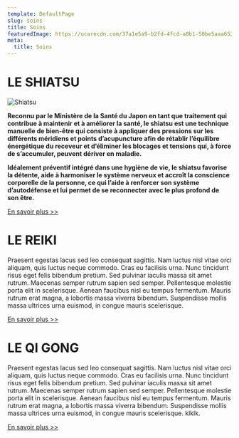 ```yaml
---
template: DefaultPage
slug: soins
title: Soins
featuredImage: https://ucarecdn.com/37a1e5a9-b2fd-4fcd-a8b1-50be5aaa6526/
meta:
  title: Soins
---
```

# LE SHIATSU

![Shiatsu](https://ucarecdn.com/644d4ae5-2728-41c4-bec5-2ce03c45fd1f/ "Shiatsu")

**Reconnu par le Ministère de la Santé du Japon en tant que traitement qui contribue à maintenir et à améliorer la santé, le shiatsu est une technique manuelle de bien-être qui consiste à appliquer des pressions sur les différents méridiens et points d’acupuncture afin de rétablir l’équilibre énergétique du receveur et d’éliminer les blocages et tensions qui, à force de s’accumuler, peuvent dériver en maladie.**

**Idéalement préventif intégré dans une hygiène de vie, le shiatsu favorise la détente, aide à harmoniser le système nerveux et accroît la conscience corporelle de la personne, ce qui l’aide à renforcer son système d’autodéfense et lui permet de se reconnecter avec le plus profond de son être.**

[En savoir plus >>](/shiatsu)

# LE REIKI

Praesent egestas lacus sed leo consequat sagittis. Nam luctus nisl vitae orci aliquam, quis luctus neque commodo. Cras eu facilisis urna. Nunc tincidunt risus eget felis bibendum pretium. Sed pulvinar iaculis massa sit amet rutrum. Maecenas semper rutrum sapien sed semper. Pellentesque molestie porta elit in scelerisque. Aenean faucibus nisl eu tempus fermentum. Mauris rutrum erat magna, a lobortis massa viverra bibendum. Suspendisse mollis massa ultrices urna euismod, in congue mauris scelerisque. 

[En savoir plus >>](/reiki)

# LE QI GONG

Praesent egestas lacus sed leo consequat sagittis. Nam luctus nisl vitae orci aliquam, quis luctus neque commodo. Cras eu facilisis urna. Nunc tincidunt risus eget felis bibendum pretium. Sed pulvinar iaculis massa sit amet rutrum. Maecenas semper rutrum sapien sed semper. Pellentesque molestie porta elit in scelerisque. Aenean faucibus nisl eu tempus fermentum. Mauris rutrum erat magna, a lobortis massa viverra bibendum. Suspendisse mollis massa ultrices urna euismod, in congue mauris scelerisque. klklk.

[En savoir plus >>](/qi-gong)
